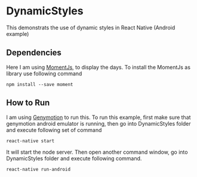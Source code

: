 # DynamicStyles
This demonstrats the use of dynamic styles in React Native (Android example)

## Dependencies
Here I am using [MomentJs](http://momentjs.com/), to display the days. To install the MomentJs as library use following command
```
npm install --save moment
```
## How to Run
I am using [Genymotion](https://www.genymotion.com/) to run this. 
To run this example, first make sure that genymotion android emulator is running, then go into DynamicStyles folder and execute following set of command
```
react-native start
```
It will start the node server. Then open another command window, go into DynamicStyles folder and execute following command.
```
react-native run-android
```
 